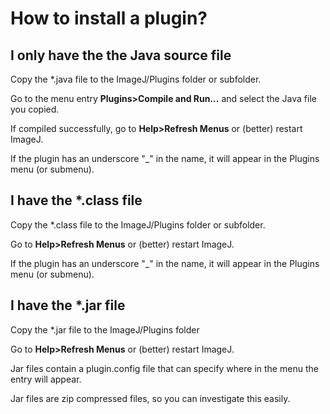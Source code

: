 # How to install a plugin?

## I only have the the Java source file

Copy the \*.java file to the ImageJ/Plugins folder or subfolder.

Go to the menu entry **Plugins\>Compile and Run\...** and select the
Java file you copied.

If compiled successfully, go to **Help\>Refresh Menus** or (better)
restart ImageJ.

If the plugin has an underscore \"\_\" in the name, it will appear in
the Plugins menu (or submenu).

## I have the \*.class file

Copy the \*.class file to the ImageJ/Plugins folder or subfolder.

Go to **Help\>Refresh Menus** or (better) restart ImageJ.

If the plugin has an underscore \"\_\" in the name, it will appear in
the Plugins menu (or submenu).

## I have the \*.jar file

Copy the \*.jar file to the ImageJ/Plugins folder

Go to **Help\>Refresh Menus** or (better) restart ImageJ.

Jar files contain a plugin.config file that can specify where in the
menu the entry will appear.

Jar files are zip compressed files, so you can investigate this easily.
